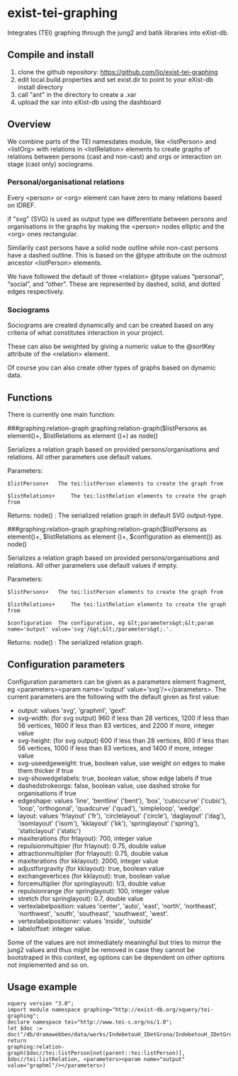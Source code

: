 exist-tei-graphing
===========================

Integrates (TEI) graphing through the jung2 and batik libraries into eXist-db.

## Compile and install

1. clone the github repository: https://github.com/ljo/exist-tei-graphing
2. edit local.build.properties and set exist.dir to point to your eXist-db install directory
3. call "ant" in the directory to create a .xar
4. upload the xar into eXist-db using the dashboard

## Overview
We combine parts of the TEI namesdates module, like
&lt;listPerson&gt; and &lt;listOrg&gt; with relations in
&lt;listRelation&gt; elements to create graphs of relations
between persons (cast and non-cast) and orgs or interaction
on stage (cast only) sociograms.

### Personal/organisational relations
Every &lt;person&gt; or &lt;org&gt; element can have zero
to many relations based on IDREF.

if "svg" (SVG) is used as output type we differentiate 
between persons and organisations in the graphs
by making the &lt;person&gt; nodes elliptic and the &lt;org&gt; ones
rectangular.

Similarily cast persons have a solid node outline while
non-cast persons have a dashed outline. This
is based on the @type attribute on the outmost 
ancestor &lt;listPerson&gt; elements. 

We have followed the default of three &lt;relation&gt;
@type values “personal”, “social”, and “other”.
These are represented by dashed, solid, and
dotted edges respectively.

### Sociograms
Sociograms are created dynamically and can
be created based on any criteria of what
constitutes interaction in your project.

These can also be weighted by giving a numeric
value to the @sortKey attribute of the &lt;relation&gt;
element.

Of course you can also create other types of
graphs based on dynamic data.

## Functions
There is currently one main function:

###graphing:relation-graph
graphing:relation-graph($listPersons as element()+, $listRelations as element
()+) as node()

Serializes a relation graph based on provided persons/organisations and relations. All other parameters use default values.

Parameters:

    $listPersons+ 	The tei:listPerson elements to create the graph from

    $listRelations+ 	The tei:listRelation elements to create the graph from
Returns:
    node() : The serialized relation graph in default SVG output-type.

###graphing:relation-graph
graphing:relation-graph($listPersons as element()+, $listRelations as element
()+, $configuration as element()) as node()

Serializes a relation graph based on provided persons/organisations and relations. All other parameters use default values if empty.

Parameters:

    $listPersons+ 	The tei:listPerson elements to create the graph from

    $listRelations+ 	The tei:listRelation elements to create the graph from

    $configuration 	The configuration, eg &lt;parameters&gt;&lt;param name='output' value='svg'/&gt;&lt;/parameters&gt;.'.
Returns:
    node() : The serialized relation graph.

## Configuration parameters
Configuration parameters can be given as a parameters element fragment, eg &lt;parameters&gt;&lt;param name='output' value='svg'/&gt;&lt;/parameters&gt;. The current parameters are the following with the default given as first value:
* output: values 'svg', 'graphml', 'gexf'.
* svg-width: (for svg output) 960 if less than 28 vertices, 1200 if less than 56 vertices, 1600 if less than 83 vertices, and 2200 if more, integer value
* svg-height: (for svg output) 600 if less than 28 vertices, 800 if less than 56 vertices, 1000 if less than 83 vertices, and 1400 if more, integer value
* svg-useedgeweight: true, boolean value, use weight on edges to make them thicker if true
* svg-showedgelabels: true, boolean value, show edge labels if true
* dashedstrokeorgs: false, boolean value, use dashed stroke for organisations if true
* edgeshape: values 'line', 'bentline' ('bent'), 'box', 'cubiccurve' ('cubic'), 'loop', 'orthogonal', 'quadcurve' ('quad'), 'simpleloop', 'wedge'.
* layout: values 'frlayout' ('fr'), 'circlelayout' ('circle'), 'daglayout' ('dag'), 'isomlayout' ('isom'), 'kklayout' ('kk'), 'springlayout' ('spring'), 'staticlayout' ('static')
* maxiterations (for frlayout): 700, integer value
* repulsionmultipier (for frlayout): 0.75, double value
* attractionmultiplier (for frlayout): 0.75, double value
* maxiterations (for kklayout): 2000, integer value
* adjustforgravity (for kklayout): true, boolean value
* exchangevertices (for kklayout): true, boolean value
* forcemultiplier (for springlayout): 1/3, double value
* repulsionrange (for springlayout): 100, integer value
* stretch (for springlayout): 0.7, double value
* vertexlabelposition: values 'center', 'auto', 'east', 'north', 'northeast', 'northwest', 'south', 'southeast', 'southwest', 'west'.
* vertexlabelpositioner: values 'inside', 'outside' 
* labeloffset: integer value.

Some of the values are not immediately meaningful but tries to mirror the jung2 values and thus might be removed in case they cannot be bootstraped in this context, eg options can be dependent on other options not implemented and so on.

## Usage example

```xquery
xquery version "3.0";
import module namespace graphing="http://exist-db.org/xquery/tei-graphing";
declare namespace tei="http://www.tei-c.org/ns/1.0";
let $doc := doc("/db/dramawebben/data/works/IndebetouH_IDetGrona/IndebetouH_IDetGrona.xml")
return
graphing:relation-graph($doc//tei:listPerson[not(parent::tei:listPerson)], $doc//tei:listRelation, <parameters><param name="output" value="graphml"/></parameters>)
```
